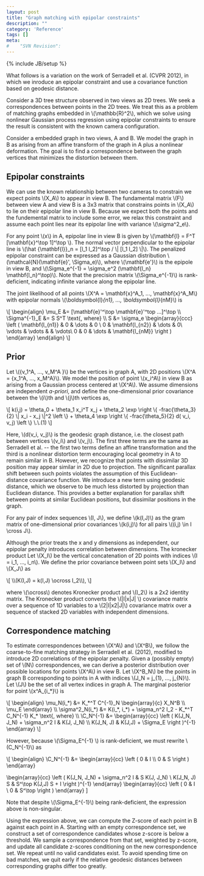 ```yaml
---
layout: post
title: "Graph matching with epipolar constraints"
description: ""
category: 'Reference'
tags: []
meta: 
#    "SVN Revision": 
---
```

{% include JB/setup %}

What follows is a variation on the work of Serradell et al. (CVPR 2012), in which we inroduce an epipolar constraint and use a covariance function based on geodesic distance.

Consider a 3D tree structure observed in two views as 2D trees.  We seek a correspondences between points in the 2D trees.  We treat this as a problem of matching graphs embedded in \\(\mathbb{R}^2\\), which we solve using nonlinear Gaussian process regression using epipolar constraints to ensure the result is consistent with the known camera configuration.

Consider a embedded graph in two views, A and B.  We model the graph in B as arising from an affine transform of the graph in A plus a nonlinear deformation.  The goal is to find a correspondence between the graph vertices that minimizes the distortion between them.  

Epipolar constraints
----------------------

We can use the known relationship between two cameras to constrain we expect points \\(X_A\\) to appear in view B.  The fundamental matrix \\(F\\) between view A and view B is a 3x3 matrix that constrains points in \\(X_A\\) to lie on their epipolar line in view B.  Because we expect both the points and the fundemental matrix to include some error, we relax this constraint and assume each point lies near its epipolar line with variance \\(\sigma\^2_e\\).  

For any point \\(x\\) in A, epipolar line in view B is given by \\(\mathbf{l} = F\^T [\mathbf{x}\^\top 1]\^\top \\).  The normal vector perpendicular to the epipolar line is \\(\hat {\mathbf{l}}_n = [l_1 l_2]\^\top / \\| [l_1 l_2] \\|\\).  The penalized epipolar constraint can be expressed as a Gaussian distribution \\(\mathcal{N}(\mathbf{e}', \Sigma_e)\\), where \\(\mathbf{e'}\\) is the epipole in view B, and \\(\Sigma_e\^{-1} = \sigma_e\^2 (\mathbf{l_n} \mathbf{l_n}\^\top)\\).  Note that the precision matrix \\(\Sigma_e\^{-1}\\) is rank-deficient, indicating infinite variance along the epipolar line. 

The joint likelihood of all points \\(X\^A = \mathbf{x}\^A_1, ..., \mathbf{x}\^A_M\\) with epipolar normals \\(\boldsymbol{l}_{n1}, ..., \boldsymbol{l}_{nM}\\) is

<div>
\[
\begin{align}
\mu_E &= [\mathbf{e}'^\top \mathbf{e}'^top ...]^\top \\
\Sigma^{-1}_E &= S S^T \text{, where} \\
S &= \sigma_e \begin{array}{ccc} \left ( 
    \mathbf{l_{n1}} & 0 & \dots & 0 \ 
    0 & \mathbf{l_{n2}} & \dots & 0\
    \vdots & \vdots & & \vdots\ 
    0 & 0 & \dots & \mathbf{l_{nM}}
    \right )
    \end{array}
\end{align}
\]
</div>

Prior 
-----

Let \\(\{v_1^A, ..., v_M^A \}\\) be the vertices in graph A, with 2D positions \\(X^A = \{x_1^A, ..., x_M^A\}\\).  We model the position of point \\(x_i^A\\) in view B as arising from a Gaussian process centered at  \\(X^A\\).  We assume dimensions are independent *a-priori*, and define the one-dimensional prior covariance between the \\(i\\)th and \\(j\\)th vertices as,

<div>
\[
  k(i,j) = \theta_0 + \theta_1 x_i^T x_j + \theta_2 \exp \right \{ -frac{\theta_3}{2} \| x_i - x_j  \|^2 \left \} + \theta_4 \exp \right \{ -frac{\theta_5}{2} d( v_i, v_j) \left \}  \.\.(1)
\]
</div>

Here, \\(d(v_i, v_j)\\) is the geodesic graph distance, i.e. the closest path between vertices \\(v_i\\) and \\(v_j\\).  The first three terms are the same as Serradell et al. -- the first two terms define an affine transformation and the third is a nonlinear distortion term encouraging local geometry in A to remain similar in B.   However, we recognize that points with dissimilar 3D position may appear similar in 2D due to projection.  The significant parallax shift between such points violates the assumption of this Euclidean-distance covariance function.  We introduce a new term using geodesic distance, which we observe to be much less distorted by projection than Euclidean distance.   This provides a better explanation for parallax shift between points at similar Euclidean positions, but dissimilar positions in the graph.  

For any pair of index sequences \\(I, J\\), we define \\(k(I,J)\\) as the gram matrix of one-dimensional prior covariances \\(k(i,j)\\) for all pairs \\((i,j) \in I \cross J\\).
    
Although the prior treats the x and y dimensions as independent, our epipolar penalty introduces correlation between dimensions.  The kronecker product   Let \\(X_I\\) be the vertical concatenation of 2D points with indices \\(I = i_1, ..., i_n\\).  We define the prior covariance between point sets \\(X_I\\) and \\(X_J\\) as 

<div>
\[
\\(K(I,J) = k(I,J) \ocross I_2\\), 
\]
</div>

where \\(\ocross\\) denotes Kronecker product and \\(I_2\\) is a 2x2 identity matrix.  The Kronecker product converts the \\(|I|x|J| \\) covariance matrix over a sequence of 1D variables to a \\(2|I|x2|J|\\) covariance matrix over a sequence of stacked 2D variables with independent dimensions.

Correspondence matching
------------------------

To estimate correspondences between \\(X^A\\) and \\(X^B\\), we follow the coarse-to-fine matching strategy in Serradell et al. (2012), modified to introduce 2D correlations of the epipolar penalty.  Given a (possibly empty) set of \\(N\\) correspondences, we can derive a posterior distribution over possible locations for points \\(X^A\\) in view B.  Let \\(X^B_N\\) be the points in graph B corresponding to points in A with indices \\(J_N = j_{1}, ..., j_{N}\\).  Let \\(J\\) be the set of all vertex indices in graph A.  The marginal posterior for point \\(x^A_{i_*}\\) is

<div>
\[
  \begin{align}
  \mu_N(i_*) &=  K_*^T C^{-1}_N \begin{array}{c} X_N^B \\ \mu_E \end{array} \\
  \sigma^2_N(i_*) &= K(i_*, i_*) + \sigma_n^2 I_2 - K_*^T C_N^{-1} K_*  \text{, where} \\
  \C_N^{-1} &= \begin{array}{cc} \left (
  K(J_N, J_N) + \sigma_n^2 I & K(J, J_N) \\
  K(J_N, J) & K(J,J) + \Sigma_E
  \right )^{-1}
  \end{array}
\]
</div>

However, because \\(\Sigma_E^{-1} \\) is rank-deficient, we must rewrite \\(C_N^{-1}\\)  as

<div>
\[
  \begin{align}
  \C_N^{-1} &= 
  \begin{array}{cc} \left (
      0 & I \\
      0 & S
  \right ) \end{array}
  
  \begin{array}{cc} \left (
  K(J_N, J_N) + \sigma_n^2 I & S K(J, J_N) \\
  K(J_N, J) S & S^\top K(J,J) S + I
  \right )^{-1} \end{array}
  \begin{array}{cc} \left (
      0 & I \\
      0 & S^\top
  \right ) \end{array}
\]
</div>

Note that despite \\(\Sigma_E^{-1}\\) being rank-deficient, the expression above is non-singular.

Using the expression above, we can compute the Z-score of each point in B against each point in A.  Starting with an empty correspondence set, we construct a set of correspondence candidates whose z-score is below a threshold.  We sample a correspondence from that set, weighted by z-score, and update all candidate z-scores conditioning on the new correspondence set.  We repeat until no valid candidates exist.  To avoid spending time on bad matches, we quit early if the relative geodesic distances between corresponding graphs differ too greatly.
